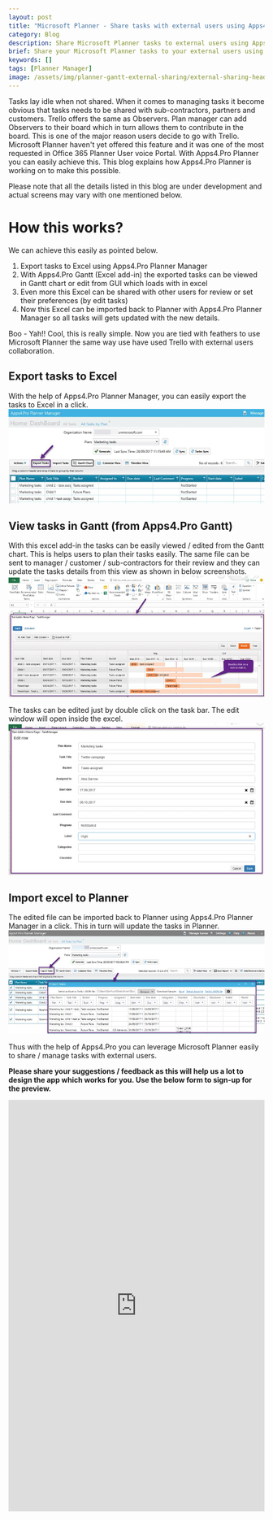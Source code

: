 ```yaml
---
layout: post
title: "Microsoft Planner - Share tasks with external users using Apps4.Pro"
category: Blog
description: Share Microsoft Planner tasks to external users using Apps4.Pro
brief: Share your Microsoft Planner tasks to your external users using Apps4.Pro.
keywords: []
tags: [Planner Manager]
image: /assets/img/planner-gantt-external-sharing/external-sharing-header.png
---
```


Tasks lay idle when not shared. When it comes to managing tasks it
become obvious that tasks needs to be shared with sub-contractors,
partners and customers. Trello offers the same as Observers. Plan
manager can add Observers to their board which in turn allows them to
contribute in the board. This is one of the major reason users decide to
go with Trello. Microsoft Planner haven't yet offered this feature and
it was one of the most requested in Office 365 Planner User voice
Portal. With Apps4.Pro Planner you can easily achieve this. This blog
explains how Apps4.Pro Planner is working on to make this possible.

Please note that all the details listed in this blog are under
development and actual screens may vary with one mentioned below.

How this works?
===============

We can achieve this easily as pointed below.

1.  Export tasks to Excel using Apps4.Pro Planner Manager
2.  With Apps4.Pro Gantt (Excel add-in) the exported tasks can be viewed
    in Gantt chart or edit from GUI which loads with in excel
3.  Even more this Excel can be shared with other users for review or
    set their preferences (by edit tasks)
4.  Now this Excel can be imported back to Planner with Apps4.Pro
    Planner Manager so all tasks will gets updated with the new details.

Boo - Yah!! Cool, this is really simple. Now you are tied with feathers
to use Microsoft Planner the same way use have used Trello with external
users collaboration.

Export tasks to Excel
---------------------

With the help of Apps4.Pro Planner Manager, you can easily export the
tasks to Excel in a click.
![](/assets/img/planner-gantt-external-sharing/planner-export.png)

View tasks in Gantt (from Apps4.Pro Gantt)
------------------------------------------

With this excel add-in the tasks can be easily viewed / edited from the
Gantt chart. This is helps users to plan their tasks easily. The same
file can be sent to manager / customer / sub-contractors for their
review and they can update the tasks details from this view as shown in
below screenshots.
![](/assets/img/planner-gantt-external-sharing/gantt-view.png)

 The tasks can be edited just by double click on the task bar. The edit
window will open inside the excel.
![](/assets/img/planner-gantt-external-sharing/edit-task.png)

Import excel to Planner
-----------------------

The edited file can be imported back to Planner using Apps4.Pro Planner
Manager in a click. This in turn will update the tasks in Planner.
![](/assets/img/planner-gantt-external-sharing/import-task.png)

Thus with the help of Apps4.Pro you can leverage Microsoft Planner
easily to share / manage tasks with external users. 

 **Please share your suggestions / feedback as this will help us a lot
to design the app which works for you. Use the below form to sign-up for
the preview.**

<iframe width="640px" height="810px" src="https://forms.office.com/Pages/ResponsePage.aspx?id=rttqcTcUFUOZfcvUiBOy6v_lsEGNoSNOm_algcPvYcxURU1KQlNWNDVHMldLWFhQUUtJT0w2QVZUMS4u&embed=true" frameborder="0" marginwidth="0" marginheight="0" style="border: none; max-width:100%; max-height:100vh" allowfullscreen webkitallowfullscreen mozallowfullscreen msallowfullscreen> </iframe>

